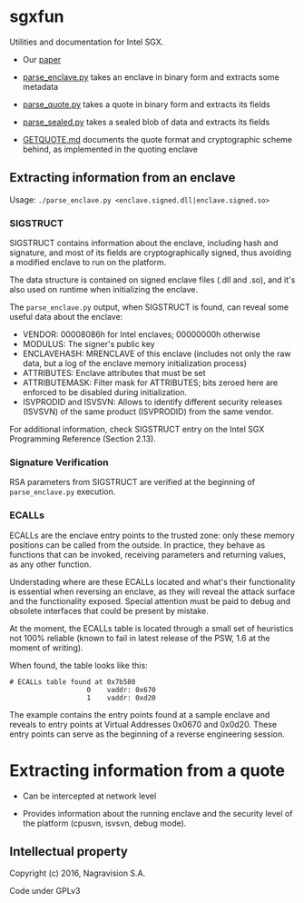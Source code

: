 # sgxfun

Utilities and documentation for Intel SGX.

* Our [paper](paper/) 

* [parse_enclave.py](parse_enclave.py) takes an enclave in binary form and extracts some
  metadata

* [parse_quote.py](parse_quote.py) takes a quote in binary form and extracts its fields

* [parse_sealed.py](parse_sealed.py) takes a sealed blob of data and extracts its fields

* [GETQUOTE.md](GETQUOTE.md) documents the quote format and cryptographic scheme
  behind, as implemented in the quoting enclave


## Extracting information from an enclave

Usage: `./parse_enclave.py <enclave.signed.dll|enclave.signed.so>`

### SIGSTRUCT

SIGSTRUCT contains information about the enclave, including hash and
signature, and most of its fields are cryptographically signed, thus
avoiding a modified enclave to run on the platform.

The data structure is contained on signed enclave files (.dll and .so),
and it's also used on runtime when initializing the enclave. 

The `parse_enclave.py` output, when SIGSTRUCT is found, can reveal
some useful data about the enclave:

 * VENDOR: 00008086h for Intel enclaves; 00000000h otherwise
 * MODULUS: The signer's public key
 * ENCLAVEHASH: MRENCLAVE of this enclave (includes not only the raw
   data, but a log of the enclave memory initialization process)
 * ATTRIBUTES: Enclave attributes that must be set
 * ATTRIBUTEMASK: Filter mask for ATTRIBUTES; bits zeroed here are
   enforced to be disabled during initialization.
 * ISVPRODID and ISVSVN: Allows to identify different security releases
   (ISVSVN) of the same product (ISVPRODID) from the same vendor.

For additional information, check SIGSTRUCT entry on the Intel SGX
Programming Reference (Section 2.13).

### Signature Verification

RSA parameters from SIGSTRUCT are verified at the beginning of 
`parse_enclave.py` execution.

### ECALLs

ECALLs are the enclave entry points to the trusted zone: only these
memory positions can be called from the outside. In practice, they
behave as functions that can be invoked, receiving parameters and
returning values, as any other function. 

Understading where are these ECALLs located and what's their
functionality is essential when reversing an enclave, as they will
reveal the attack surface and the functionality exposed. Special
attention must be paid to debug and obsolete interfaces that could
be present by mistake.

At the moment, the ECALLs table is located through a small set of
heuristics not 100% reliable (known to fail in latest release of 
the PSW, 1.6 at the moment of writing).

When found, the table looks like this:

```
# ECALLs table found at 0x7b580
                   0    vaddr: 0x670
                   1    vaddr: 0xd20
```

The example contains the entry points found at a sample enclave and
reveals to entry points at Virtual Addresses 0x0670 and 0x0d20.
These entry points can serve as the beginning of a reverse engineering
session.

# Extracting information from a quote

 * Can be intercepted at network level

 * Provides information about the running enclave and the security
   level of the platform (cpusvn, isvsvn, debug mode).

## Intellectual property

Copyright (c) 2016, Nagravision S.A.

Code under GPLv3
